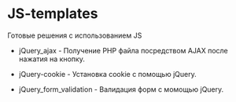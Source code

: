 # JS-templates
Готовые решения с использованием JS

 - jQuery_ajax - Получение PHP файла посредством AJAX после нажатия на кнопку.

 - jQuery-cookie - Установка cookie с помощью jQuery.
 
 - jQuery_form_validation - Валидация форм с момощью jQuery.
